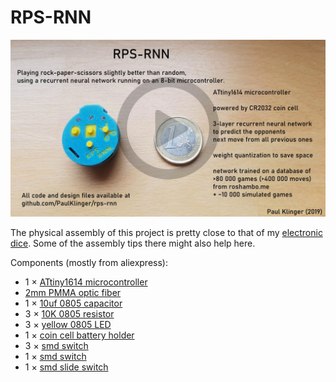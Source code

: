 # RPS-RNN

[![](video_link_image.jpg)](https://youtu.be/iuTKBHW0OaU "Project video")

The physical assembly of this project is pretty close to that of my [electronic dice](https://github.com/PaulKlinger/ndice). Some of the assembly tips there might also help here.

Components (mostly from aliexpress):
- 1 × [ATtiny1614 microcontroller](https://octopart.com/attiny1614-ssfr-microchip-82181131)
- [2mm PMMA optic fiber](https://www.aliexpress.com/item/5mX-Transparent-side-glow-plastic-PMMA-fiber-optic-cable-solid-core-optic-cable-diameter-2mm-3mm/32807597828.html)
- 1 × [10uf 0805 capacitor](https://www.aliexpress.com/item/100pcs-3-3PF-47UF-0805-SMD-100V-X7R-10-100nf-0-1uf-104K-104-22UF-4/32882102243.html)
- 3 × [10K 0805 resistor](https://www.aliexpress.com/item/100Pcs-0805-SMD-1-4W-0R-10M-chip-resistor-0-10R-100R-220R-330R-470R-1K/32858225842.html)
- 3 × [yellow 0805 LED](https://www.aliexpress.com/item/Free-Ship-100PCS-0805-light-emitting-diode-SMD-LED-bead-Red-Yellow-Green-White-Blue-Orange/32871959868.html)
- 1 × [coin cell battery holder](https://www.aliexpress.com/item/10PCS-Battery-Button-Cell-Holder-Socket-Case-CR2032-battery-holder-2032/32819924096.html)
- 3 × [smd switch](https://www.aliexpress.com/item/32752150129.html)
- 1 × [smd switch](https://www.aliexpress.com/item/32752150129.html)
- 1 × [smd slide switch](https://www.aliexpress.com/item/32967873133.html)